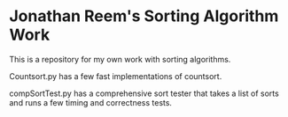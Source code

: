 Jonathan Reem's Sorting Algorithm Work
=====

This is a repository for my own work with sorting algorithms.

Countsort.py has a few fast implementations of countsort.

compSortTest.py has a comprehensive sort tester that takes a list of sorts and runs a few timing and correctness tests.
